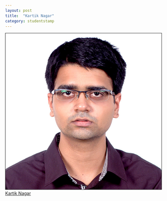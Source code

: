 ```yaml
---
layout: post
title:  "Kartik Nagar"
category: studentstamp
---
```

<a href="https://scholar.google.com/citations?user=KiT5oNUAAAAJ&hl=en">
  <img src="assets/kartiknagar.jpg" alt="Kartik Nagar">
  <span class="student-name">Kartik Nagar</span>
</a>
